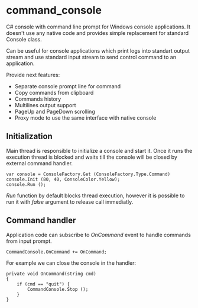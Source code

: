 command_console
===============

C# console with command line prompt for Windows console applications. It doesn't use any native code and provides simple replacement for standard Console class.

Can be useful for console applications which print logs into standart output stream and use standard input stream to send control command to an application.

Provide next features:

- Separate console prompt line for command
- Copy commands from clipboard
- Commands history
- Multilines output support
- PageUp and PageDown scrolling
- Proxy mode to use the same interface with native console

## Initialization ##

Main thread is responsible to initialize a console and start it. Once it runs the execution thread is blocked and waits till the console will be closed by external command handler.

	var console = ConsoleFactory.Get (ConsoleFactory.Type.Command)
	console.Init (80, 40, ConsoleColor.Yellow);
	console.Run ();


_Run_ function by default blocks thread execution, however it is possible to run it with _false_ argument to release call immediatly.

## Command handler ##

Application code can subscribe to _OnCommand_ event to handle commands from input prompt.

	CommandConsole.OnCommand += OnCommand;

For example we can close the console in the handler:

	private void OnCommand(string cmd)
	{
		if (cmd == "quit") {
			CommandConsole.Stop ();
		}
	}

